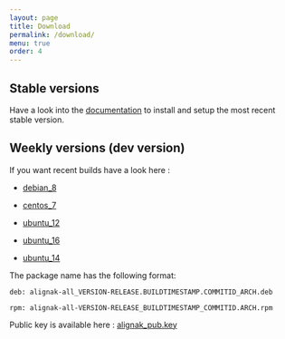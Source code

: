 ```yaml
---
layout: page
title: Download
permalink: /download/
menu: true
order: 4
---
```


## Stable versions

Have a look into the [documentation](http://alignak-doc.readthedocs.org/en/latest/02_installation/index.html) to install and setup the most recent stable version.


## Weekly versions (dev version)

If you want recent builds have a look here :


* [debian_8](/build/debian_8/alignak-all_0.2-1.1478153517.6eeb28e_all.deb)

* [centos_7](/build/centos_7/alignak-all-0.2-1_1478153517_6eeb28e.el7.x86_64.rpm)

* [ubuntu_12](/build/ubuntu_12/alignak-all_0.2-1.1478153517.6eeb28e_all.deb)

* [ubuntu_16](/build/ubuntu_16/alignak-all_0.2-1.1478153517.6eeb28e_all.deb)

* [ubuntu_14](/build/ubuntu_14/alignak-all_0.2-1.1478153517.6eeb28e_all.deb)


The package name has the following format:

```		
deb: alignak-all_VERSION-RELEASE.BUILDTIMESTAMP.COMMITID_ARCH.deb
```

```
rpm: alignak-all-VERSION-RELEASE_BUILDTIMESTAMP_COMMITID.ARCH.rpm		
```

Public key is available here : [alignak_pub.key](/repos/alignak_pub.key)
